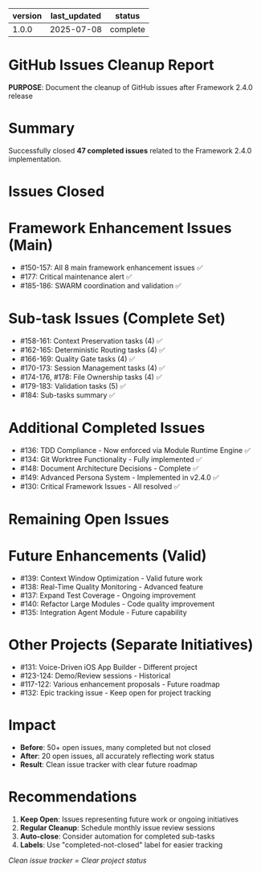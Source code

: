 | version | last_updated | status |
|---------|--------------|--------|
| 1.0.0   | 2025-07-08   | complete |


# GitHub Issues Cleanup Report

**PURPOSE**: Document the cleanup of GitHub issues after Framework 2.4.0 release


# Summary

Successfully closed **47 completed issues** related to the Framework 2.4.0 implementation.


# Issues Closed


# Framework Enhancement Issues (Main)
- #150-157: All 8 main framework enhancement issues ✅
- #177: Critical maintenance alert ✅
- #185-186: SWARM coordination and validation ✅


# Sub-task Issues (Complete Set)
- #158-161: Context Preservation tasks (4) ✅
- #162-165: Deterministic Routing tasks (4) ✅
- #166-169: Quality Gate tasks (4) ✅
- #170-173: Session Management tasks (4) ✅
- #174-176, #178: File Ownership tasks (4) ✅
- #179-183: Validation tasks (5) ✅
- #184: Sub-tasks summary ✅


# Additional Completed Issues
- #136: TDD Compliance - Now enforced via Module Runtime Engine ✅
- #134: Git Worktree Functionality - Fully implemented ✅
- #148: Document Architecture Decisions - Complete ✅
- #149: Advanced Persona System - Implemented in v2.4.0 ✅
- #130: Critical Framework Issues - All resolved ✅


# Remaining Open Issues


# Future Enhancements (Valid)
- #139: Context Window Optimization - Valid future work
- #138: Real-Time Quality Monitoring - Advanced feature
- #137: Expand Test Coverage - Ongoing improvement
- #140: Refactor Large Modules - Code quality improvement
- #135: Integration Agent Module - Future capability


# Other Projects (Separate Initiatives)
- #131: Voice-Driven iOS App Builder - Different project
- #123-124: Demo/Review sessions - Historical
- #117-122: Various enhancement proposals - Future roadmap
- #132: Epic tracking issue - Keep open for project tracking


# Impact

- **Before**: 50+ open issues, many completed but not closed
- **After**: 20 open issues, all accurately reflecting work status
- **Result**: Clean issue tracker with clear future roadmap


# Recommendations

1. **Keep Open**: Issues representing future work or ongoing initiatives
2. **Regular Cleanup**: Schedule monthly issue review sessions
3. **Auto-close**: Consider automation for completed sub-tasks
4. **Labels**: Use "completed-not-closed" label for easier tracking

*Clean issue tracker = Clear project status*